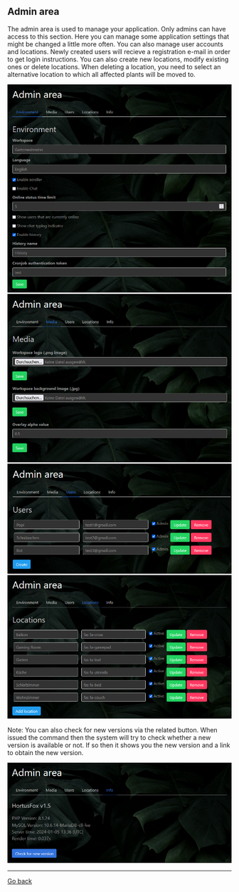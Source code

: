 ## Admin area

The admin area is used to manage your application. Only admins can have access to this section.
Here you can manage some application settings that might be changed a little more often.
You can also manage user accounts and locations. Newly created users will recieve a registration e-mail in order to get login instructions.
You can also create new locations, modify existing ones or delete locations. When deleting a location, you need to select an alternative
location to which all affected plants will be moved to.

<img src="gfx/Screenshot 2024-01-05 143912.png" alt="screenshot"/>

<img src="gfx/Screenshot 2024-01-05 143928.png" alt="screenshot"/>

<img src="gfx/Screenshot 2024-01-05 143947.png" alt="screenshot"/>

<img src="gfx/Screenshot 2024-01-05 144002.png" alt="screenshot"/>

Note: You can also check for new versions via the related button. When issued the command then the system will try to check whether a new
version is available or not. If so then it shows you the new version and a link to obtain the new version.

<img src="gfx/Screenshot 2024-01-05 144014.png" alt="screenshot"/>

<p><hr/></p>

[Go back](index.md)